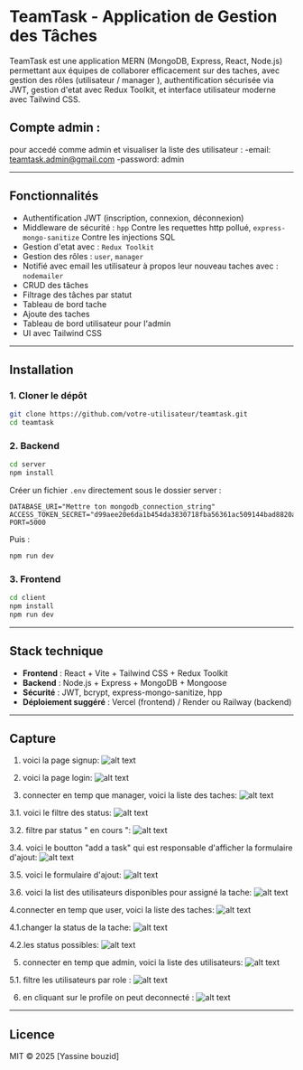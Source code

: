 # TeamTask - Application de Gestion des Tâches

TeamTask est une application MERN (MongoDB, Express, React, Node.js) permettant aux équipes de collaborer efficacement sur des taches, avec gestion des rôles (utilisateur / manager ), authentification sécurisée via JWT, gestion d'etat avec Redux Toolkit, et interface utilisateur moderne avec Tailwind CSS.

## Compte admin :
pour accedé comme admin et visualiser la liste des utilisateur : 
-email: teamtask.admin@gmail.com
-password: admin 

---

## Fonctionnalités

- Authentification JWT (inscription, connexion, déconnexion)
- Middleware de sécurité :
  `hpp` Contre les requettes http pollué,
  `express-mongo-sanitize` Contre les injections SQL
- Gestion d'etat avec : `Redux Toolkit`
- Gestion des rôles : `user`, `manager`
- Notifié avec email les utilisateur à propos leur nouveau taches avec : `nodemailer` 
- CRUD des tâches
- Filtrage des tâches par statut
- Tableau de bord tache
- Ajoute des taches
- Tableau de bord utilisateur pour l'admin 
- UI avec Tailwind CSS

---

## Installation

### 1. Cloner le dépôt

```bash
git clone https://github.com/votre-utilisateur/teamtask.git
cd teamtask
```

### 2. Backend

```bash
cd server
npm install
```

Créer un fichier `.env` directement sous le dossier server :

```
DATABASE_URI="Mettre ton mongodb_connection_string"
ACCESS_TOKEN_SECRET="d99aee20e6da1b454da3830718fba56361ac509144bad8820a8a6e648945dad9"
PORT=5000
```

Puis :

```bash
npm run dev
```

### 3. Frontend

```bash
cd client
npm install
npm run dev
```

---

## Stack technique

- **Frontend** : React + Vite + Tailwind CSS + Redux Toolkit
- **Backend** : Node.js + Express + MongoDB + Mongoose
- **Sécurité** : JWT, bcrypt, express-mongo-sanitize, hpp
- **Déploiement suggéré** : Vercel (frontend) / Render ou Railway (backend)

---

## Capture

1. voici la page signup:
![alt text](client/public/singup.png)

2. voici la page login:
![alt text](client/public/login.png)

3. connecter en temp que manager, voici la liste des taches:
![alt text](client/public/manager.png)

3.1. voici le filtre des status:
![alt text](client/public/show-filter.png)

3.2. filtre par status " en cours ":
![alt text](client/public/filtrer.png)

3.4. voici le boutton "add a task" qui est responsable d'afficher la formulaire d'ajout:
![alt text](client/public/click-add.png)

3.5. voici le formulaire d'ajout:
![alt text](client/public/add-new-task.png)

3.6. voici la list des utilisateurs disponibles pour assigné la tache:
![alt text](client/public/add-list-user.png)

4.connecter en temp que user, voici la liste des taches:
![alt text](client/public/user_account.png)

4.1.changer la status de la tache:
![alt text](client/public/changer-status.png)

4.2.les status possibles:
![alt text](client/public/list-status.png)

5. connecter en temp que admin, voici la liste des utilisateurs:
![alt text](client/public/admin.png)

5.1. filtre les utilisateurs par role :
![alt text](client/public/filter-admin.png)

6. en cliquant sur le profile on peut deconnecté :
![alt text](client/public/logout.png)


---

## Licence

MIT © 2025 [Yassine bouzid]
